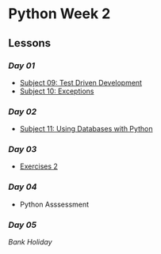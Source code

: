 # Python Week 2

## Lessons

### *Day 01*
- [Subject 09: Test Driven Development](s09-tdd)
- [Subject 10: Exceptions](s10-exceptions)
### *Day 02*
- [Subject 11: Using Databases with Python](s11-databases)

### *Day 03*
- [Exercises 2]()

### *Day 04*
- Python Asssessment
### *Day 05*
 *Bank Holiday*

